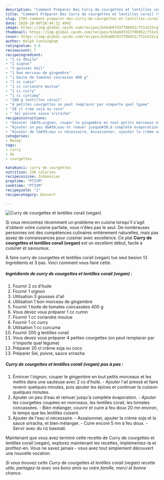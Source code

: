 ```yaml
---
description: "Comment Préparer Des Curry de courgettes et lentilles corail (vegan)"
title: "Comment Préparer Des Curry de courgettes et lentilles corail (vegan)"
slug: 1785-comment-preparer-des-curry-de-courgettes-et-lentilles-corail-vegan
date: 2020-10-09T10:44:22.494Z
image: https://img-global.cpcdn.com/recipes/b34ab07d3770b952/751x532cq70/curry-de-courgettes-et-lentilles-corail-vegan-photo-principale-de-la-recette.jpg
thumbnail: https://img-global.cpcdn.com/recipes/b34ab07d3770b952/751x532cq70/curry-de-courgettes-et-lentilles-corail-vegan-photo-principale-de-la-recette.jpg
cover: https://img-global.cpcdn.com/recipes/b34ab07d3770b952/751x532cq70/curry-de-courgettes-et-lentilles-corail-vegan-photo-principale-de-la-recette.jpg
author: Ralph Cunningham
ratingvalue: 3.6
reviewcount: 7
recipeingredient:
- "2 cs dhuile"
- "1 oignon"
- "3 gousses dail"
- "1 bon morceau de gingembre"
- "1 boite de tomates concasses 400 g"
- "1 cc cumin"
- "1 cc coriandre moulue"
- "1 cc curry"
- "1 cc curcuma"
- "200 g lentilles corail"
- "4 petites courgettes on peut remplacer par nimporte quel lgume"
- "20 cl crme soja ou coco"
- " Sel poivre sauce sriracha"
recipeinstructions:
- "Émincer l&#39;oignon, couper le gingembre en tout petits morceaux et les mettre dans une sauteuse avec 2 cs d&#39;huile. Ajouter l&#39;ail pressé et faire revenir quelques minutes, puis ajouter les épices et continuer la cuisson quelques minutes."
- "Ajouter un peu d&#39;eau et remuer jusqu&#39;à complète évaporation. Ajouter les courgettes coupées en morceaux, les lentilles corail, les tomates concassées.  Bien mélanger, couvrir et cuire à feu doux 20 mn environ, le temps que les lentilles cuisent."
- "Ajouter de l&#39;eau si nécessaire. Assaisonner, ajouter la crème soja et la sauce sriracha, et bien mélanger.  Cuire encore 5 mn à feu doux. Servir avec du riz basmati."
categories:
- Resep
tags:
- curry
- de
- courgettes

katakunci: curry de courgettes 
nutrition: 238 calories
recipecuisine: Indonesian
preptime: "PT37M"
cooktime: "PT33M"
recipeyield: "1"
recipecategory: Dessert

---
```



![Curry de courgettes et lentilles corail (vegan)](https://img-global.cpcdn.com/recipes/b34ab07d3770b952/751x532cq70/curry-de-courgettes-et-lentilles-corail-vegan-photo-principale-de-la-recette.jpg)

Si vous rencontrez récemment un problème en cuisine lorsqu'il s'agit d'obtenir votre cuisine parfaite, vous n'êtes pas le seul. De nombreuses personnes ont des compétences culinaires entièrement naturelles, mais pas assez de connaissances pour cuisiner avec excellence. Ce plat <strong> Curry de courgettes et lentilles corail (vegan) </strong> est un excellent début, facile à cuisiner et savoureux.

<!--inarticleads1-->

À faire curry de courgettes et lentilles corail (vegan) tue seul besion 13 Ingrédients et 3 pas. Voici comment vous faire cette.

##### Ingrédients de curry de courgettes et lentilles corail (vegan) :

1. Fournir 2 cs d&#39;huile
1. Fournir 1 oignon
1. Utilisation 3 gousses d&#39;ail
1. Utilisation 1 bon morceau de gingembre
1. Fournir 1 boite de tomates concassées 400 g
1. Vous devez vous préparer 1 cc cumin
1. Fournir 1 cc coriandre moulue
1. Fournir 1 cc curry
1. Utilisation 1 cc curcuma
1. Fournir 200 g lentilles corail
1. Vous devez vous préparer 4 petites courgettes (on peut remplacer par n&#39;importe quel légume)
1. Préparer 20 cl crème soja ou coco
1. Préparer  Sel, poivre, sauce sriracha




<!--inarticleads2-->

##### Curry de courgettes et lentilles corail (vegan) pas à pas :

1. Émincer l&#39;oignon, couper le gingembre en tout petits morceaux et les mettre dans une sauteuse avec 2 cs d&#39;huile. - Ajouter l&#39;ail pressé et faire revenir quelques minutes, puis ajouter les épices et continuer la cuisson quelques minutes.
1. Ajouter un peu d&#39;eau et remuer jusqu&#39;à complète évaporation. - Ajouter les courgettes coupées en morceaux, les lentilles corail, les tomates concassées.  - Bien mélanger, couvrir et cuire à feu doux 20 mn environ, le temps que les lentilles cuisent.
1. Ajouter de l&#39;eau si nécessaire. - Assaisonner, ajouter la crème soja et la sauce sriracha, et bien mélanger.  - Cuire encore 5 mn à feu doux. - Servir avec du riz basmati.




<!--inarticleads1-->

<p>
Maintenant que vous avez terminé cette recette de Curry de courgettes et lentilles corail (vegan), explorez maintenant les recettes, implémentez-la et profitez-en. Vous ne savez jamais - vous avez tout simplement découvert une nouvelle vocation.
</p>

<p>
<i>Si vous trouvez cette Curry de courgettes et lentilles corail (vegan) recette utile, partagez-la avec vos bons amis ou votre famille, merci et bonne chance.</i>
</p>
